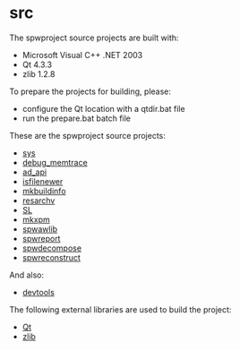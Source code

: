 # src

The spwproject source projects are built with:
* Microsoft Visual C++ .NET 2003
* Qt 4.3.3
* zlib 1.2.8

To prepare the projects for building, please:
* configure the Qt location with a qtdir.bat file
* run the prepare.bat batch file

These are the spwproject source projects:
* [sys](sys/README.md)
* [debug_memtrace](debug_memtrace/README.md)
* [ad_api](ad_api/README.md)
* [isfilenewer](isfilenewer/README.md)
* [mkbuildinfo](mkbuildinfo/README.md)
* [resarchv](resarchv/README.md)
* [SL](SL/README.md)
* [mkxpm](mkxpm/README.md)
* [spwawlib](spwawlib/README.md)
* [spwreport](spwreport/README.md)
* [spwdecompose](spwdecompose/README.md)
* [spwreconstruct](spwreconstruct/README.md)

And also:
* [devtools](devtools/README.md)

The following external libraries are used to build the project:
* [Qt](QT/README.md)
* [zlib](ZLIB/README.md)
